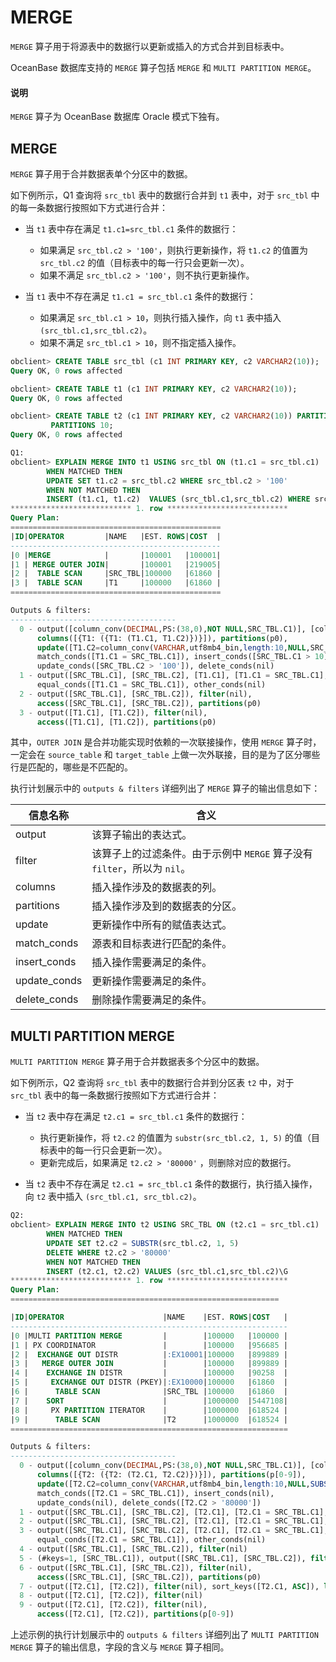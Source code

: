# MERGE

`MERGE` 算子用于将源表中的数据行以更新或插入的方式合并到目标表中。

OceanBase 数据库支持的 `MERGE` 算子包括 `MERGE` 和 `MULTI PARTITION MERGE`。

  <main id="notice" type='explain'>
    <h4>说明</h4>
    <p><code>MERGE</code> 算子为 OceanBase 数据库 Oracle 模式下独有。</p>
  </main>

## MERGE

`MERGE` 算子用于合并数据表单个分区中的数据。

如下例所示，Q1 查询将 `src_tbl` 表中的数据行合并到 `t1` 表中，对于 `src_tbl` 中的每一条数据行按照如下方式进行合并：

* 当 `t1` 表中存在满足 `t1.c1=src_tbl.c1` 条件的数据行：

  * 如果满足 `src_tbl.c2 > '100'`，则执行更新操作，将 `t1.c2` 的值置为 `src_tbl.c2` 的值（目标表中的每一行只会更新一次）。
  * 如果不满足 `src_tbl.c2 > '100'`，则不执行更新操作。

* 当 `t1` 表中不存在满足 `t1.c1 = src_tbl.c1` 条件的数据行：

  * 如果满足 `src_tbl.c1 > 10`，则执行插入操作，向 `t1` 表中插入 `(src_tbl.c1,src_tbl.c2)`。
  * 如果不满足 `src_tbl.c1 > 10`，则不指定插入操作。

```sql
obclient> CREATE TABLE src_tbl (c1 INT PRIMARY KEY, c2 VARCHAR2(10));
Query OK, 0 rows affected 

obclient> CREATE TABLE t1 (c1 INT PRIMARY KEY, c2 VARCHAR2(10));
Query OK, 0 rows affected 

obclient> CREATE TABLE t2 (c1 INT PRIMARY KEY, c2 VARCHAR2(10)) PARTITION BY HASH(c1) 
         PARTITIONS 10;
Query OK, 0 rows affected 

Q1: 
obclient> EXPLAIN MERGE INTO t1 USING src_tbl ON (t1.c1 = src_tbl.c1)
        WHEN MATCHED THEN 
        UPDATE SET t1.c2 = src_tbl.c2 WHERE src_tbl.c2 > '100'
        WHEN NOT MATCHED THEN 
        INSERT (t1.c1, t1.c2)  VALUES (src_tbl.c1,src_tbl.c2) WHERE src_tbl.c1 > 10\G
*************************** 1. row ***************************
Query Plan:
===============================================
|ID|OPERATOR         |NAME   |EST. ROWS|COST  |
-----------------------------------------------
|0 |MERGE            |       |100001   |100001|
|1 | MERGE OUTER JOIN|       |100001   |219005|
|2 |  TABLE SCAN     |SRC_TBL|100000   |61860 |
|3 |  TABLE SCAN     |T1     |100000   |61860 |
===============================================

Outputs & filters:
-------------------------------------
  0 - output([column_conv(DECIMAL,PS:(38,0),NOT NULL,SRC_TBL.C1)], [column_conv(VARCHAR,utf8mb4_bin,length:10,NULL,SRC_TBL.C2)]), filter(nil),
      columns([{T1: ({T1: (T1.C1, T1.C2)})}]), partitions(p0),
      update([T1.C2=column_conv(VARCHAR,utf8mb4_bin,length:10,NULL,SRC_TBL.C2)]),
      match_conds([T1.C1 = SRC_TBL.C1]), insert_conds([SRC_TBL.C1 > 10]),
      update_conds([SRC_TBL.C2 > '100']), delete_conds(nil)
  1 - output([SRC_TBL.C1], [SRC_TBL.C2], [T1.C1], [T1.C1 = SRC_TBL.C1], [T1.C2]), filter(nil),
      equal_conds([T1.C1 = SRC_TBL.C1]), other_conds(nil)
  2 - output([SRC_TBL.C1], [SRC_TBL.C2]), filter(nil),
      access([SRC_TBL.C1], [SRC_TBL.C2]), partitions(p0)
  3 - output([T1.C1], [T1.C2]), filter(nil),
      access([T1.C1], [T1.C2]), partitions(p0)
```

其中，`OUTER JOIN` 是合并功能实现时依赖的一次联接操作，使用 `MERGE` 算子时，一定会在 `source_table` 和 `target_table` 上做一次外联接，目的是为了区分哪些行是匹配的，哪些是不匹配的。

执行计划展示中的 `outputs & filters` 详细列出了 `MERGE` 算子的输出信息如下：

|   **信息名称**    |                                                **含义**                                                       |
|---------------|-------------------------------------------------------------------------------------------------------------------|
| output        | 该算子输出的表达式。                                                                                                |
| filter        | 该算子上的过滤条件。由于示例中 `MERGE` 算子没有 `filter`，所以为 `nil`。 |
| columns | 插入操作涉及的数据表的列。                                                                                                 |
|partitions|插入操作涉及到的数据表的分区。
| update        | 更新操作中所有的赋值表达式。                                                                                         |
|match_conds|源表和目标表进行匹配的条件。|
|insert_conds|插入操作需要满足的条件。|
|update_conds|更新操作需要满足的条件。|
|delete_conds|删除操作需要满足的条件。|

## MULTI PARTITION MERGE

`MULTI PARTITION MERGE` 算子用于合并数据表多个分区中的数据。

如下例所示，Q2 查询将 `src_tbl` 表中的数据行合并到分区表 `t2` 中，对于 `src_tbl` 表中的每一条数据行按照如下方式进行合并：

* 当 `t2` 表中存在满足 `t2.c1 = src_tbl.c1` 条件的数据行：

  * 执行更新操作，将 `t2.c2` 的值置为 `substr(src_tbl.c2, 1, 5)` 的值（目标表中的每一行只会更新一次）。
  * 更新完成后，如果满足 `t2.c2 > '80000'` ，则删除对应的数据行。

* 当 `t2` 表中不存在满足 `t2.c1 = src_tbl.c1` 条件的数据行，执行插入操作，向 `t2` 表中插入 `(src_tbl.c1, src_tbl.c2)`。

```sql
Q2: 
obclient> EXPLAIN MERGE INTO t2 USING SRC_TBL ON (t2.c1 = src_tbl.c1)
        WHEN MATCHED THEN 
        UPDATE SET t2.c2 = SUBSTR(src_tbl.c2, 1, 5) 
        DELETE WHERE t2.c2 > '80000'
        WHEN NOT MATCHED THEN 
        INSERT (t2.c1, t2.c2) VALUES (src_tbl.c1,src_tbl.c2)\G
*************************** 1. row ***************************
Query Plan:
============================================================

|ID|OPERATOR                      |NAME    |EST. ROWS|COST   |
--------------------------------------------------------------
|0 |MULTI PARTITION MERGE         |        |100000   |100000 |
|1 | PX COORDINATOR               |        |100000   |956685 |
|2 |  EXCHANGE OUT DISTR          |:EX10001|100000   |899889 |
|3 |   MERGE OUTER JOIN           |        |100000   |899889 |
|4 |    EXCHANGE IN DISTR         |        |100000   |90258  |
|5 |     EXCHANGE OUT DISTR (PKEY)|:EX10000|100000   |61860  |
|6 |      TABLE SCAN              |SRC_TBL |100000   |61860  |
|7 |    SORT                      |        |1000000  |5447108|
|8 |     PX PARTITION ITERATOR    |        |1000000  |618524 |
|9 |      TABLE SCAN              |T2      |1000000  |618524 |
==============================================================

Outputs & filters:
-------------------------------------
  0 - output([column_conv(DECIMAL,PS:(38,0),NOT NULL,SRC_TBL.C1)], [column_conv(VARCHAR,utf8mb4_bin,length:10,NULL,SRC_TBL.C2)]), filter(nil),
      columns([{T2: ({T2: (T2.C1, T2.C2)})}]), partitions(p[0-9]),
      update([T2.C2=column_conv(VARCHAR,utf8mb4_bin,length:10,NULL,SUBSTR(SRC_TBL.C2, 1, 5))]),
      match_conds([T2.C1 = SRC_TBL.C1]), insert_conds(nil),
      update_conds(nil), delete_conds([T2.C2 > '80000'])
  1 - output([SRC_TBL.C1], [SRC_TBL.C2], [T2.C1], [T2.C1 = SRC_TBL.C1], [T2.C2]), filter(nil)
  2 - output([SRC_TBL.C1], [SRC_TBL.C2], [T2.C1], [T2.C1 = SRC_TBL.C1], [T2.C2]), filter(nil), dop=1
  3 - output([SRC_TBL.C1], [SRC_TBL.C2], [T2.C1], [T2.C1 = SRC_TBL.C1], [T2.C2]), filter(nil),
      equal_conds([T2.C1 = SRC_TBL.C1]), other_conds(nil)
  4 - output([SRC_TBL.C1], [SRC_TBL.C2]), filter(nil)
  5 - (#keys=1, [SRC_TBL.C1]), output([SRC_TBL.C1], [SRC_TBL.C2]), filter(nil), is_single, dop=1
  6 - output([SRC_TBL.C1], [SRC_TBL.C2]), filter(nil),
      access([SRC_TBL.C1], [SRC_TBL.C2]), partitions(p0)
  7 - output([T2.C1], [T2.C2]), filter(nil), sort_keys([T2.C1, ASC]), local merge sort
  8 - output([T2.C1], [T2.C2]), filter(nil)
  9 - output([T2.C1], [T2.C2]), filter(nil),
      access([T2.C1], [T2.C2]), partitions(p[0-9])
```

上述示例的执行计划展示中的 `outputs & filters` 详细列出了 `MULTI PARTITION MERGE` 算子的输出信息，字段的含义与 `MERGE` 算子相同。
